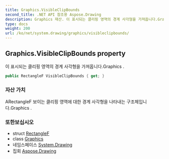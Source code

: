```yaml
---
title: Graphics.VisibleClipBounds
second_title: .NET API 참조용 Aspose.Drawing
description: Graphics 재산. 이 표시되는 클리핑 영역의 경계 사각형을 가져옵니다.Graphics .
type: docs
weight: 200
url: /ko/net/system.drawing/graphics/visibleclipbounds/
---
```

## Graphics.VisibleClipBounds property

이 표시되는 클리핑 영역의 경계 사각형을 가져옵니다.Graphics .

```csharp
public RectangleF VisibleClipBounds { get; }
```

### 자산 가치

ARectangleF 보이는 클리핑 영역에 대한 경계 사각형을 나타내는 구조체입니다.Graphics .

### 또한보십시오

* struct [RectangleF](../../rectanglef/)
* class [Graphics](../)
* 네임스페이스 [System.Drawing](../../graphics/)
* 집회 [Aspose.Drawing](../../../)



